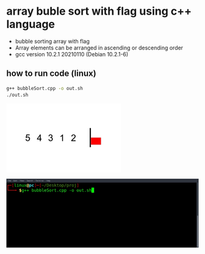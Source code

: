 # array buble sort with flag using c++ language

* bubble sorting array with flag
* Array elements can be arranged in ascending or descending order
* gcc version 10.2.1 20210110 (Debian 10.2.1-6)

## how to run code (linux)

```bash
g++ bubbleSort.cpp -o out.sh
./out.sh
```

![Bubble sort/bubbleSort.gif](https://github.com/ahmadner/array-sort-methods/blob/6e5432566a9718074d311cf4ebca7856dfdd2979/Bubble%20sort/img/bubbleSort.gif)

![Bubble sort/bubbleSort.gif](https://github.com/ahmadner/array-sort-methods/blob/6e5432566a9718074d311cf4ebca7856dfdd2979/Bubble%20sort/img/bubbleSortTerminal.gif)

